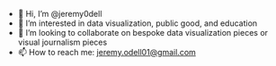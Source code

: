 - 👋 Hi, I’m @jeremy0dell
- 👀 I’m interested in data visualization, public good, and education
- 💞️ I’m looking to collaborate on bespoke data visualization pieces or visual journalism pieces
- 📫 How to reach me: jeremy.odell01@gmail.com

<!---
jeremy0dell/jeremy0dell is a ✨ special ✨ repository because its `README.md` (this file) appears on your GitHub profile.
You can click the Preview link to take a look at your changes.
--->
